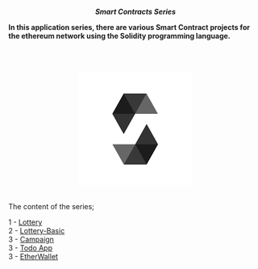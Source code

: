 **_<center> Smart Contracts Series </center>_**

**In this application series, there are various Smart Contract projects for the ethereum network using the Solidity programming language.**

<br>

<br>

<p align="center">
  <img width="" src="./img/solidity.png">
  <br>
</p>

<br>
The content of the series;

1 - [Lottery](1-Lottery/README.md) <br>
2 - [Lottery-Basic](2-Lottery-Basic/README.md) <br>
3 - [Campaign](3-Campaign/README.md) <br>
3 - [Todo App](4-TodoContract/README.md) <br>
3 - [EtherWallet](5-EtherWallet/README.md) <br>
